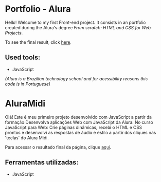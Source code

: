 # Portfolio - Alura

Hello! Welcome to my first Front-end project. It consists in an portfolio created during the Alura's degree *From scratch: HTML and CSS for Web Projects*.

To see the final result, click [here](https://aluramidi-jade-sigma.vercel.app/).

## Used tools:

* JavaScript

*(Alura is a Brazilian technology school and for acessibility reasons this code is in Portuguese)*

#

# AluraMidi
Olá! Este é meu primeiro projeto desenvolvido com JavaScript a partir da formação Desenvolva aplicações Web com JavaScript da Alura. No curso JavaScript para Web: Crie páginas dinâmicas, recebi o HTML e CSS prontos e desenvolvi as respostas de áudio e estilo a partir dos cliques nas 'teclas' do Alura Midi.

Para acessar o resultado final da página, clique [aqui](https://aluramidi-jade-sigma.vercel.app/).

## Ferramentas utilizadas:

* JavaScript
